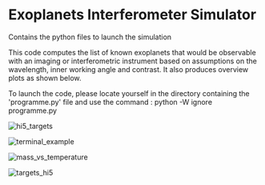 # Exoplanets Interferometer Simulator

Contains the python files to launch the simulation

This code computes the list of known exoplanets that would be observable with an imaging or interferometric instrument based on assumptions on the wavelength, inner working angle and contrast. It also produces overview plots as shown below.

To launch the code, please locate yourself in the directory containing the 'programme.py' file and use the command :
python -W ignore programme.py

![hi5_targets](https://user-images.githubusercontent.com/43030278/45150025-34603d80-b1cb-11e8-805f-bd1583c8ecfe.png)

![terminal_example](https://user-images.githubusercontent.com/43030278/45150459-34ad0880-b1cc-11e8-8a38-d44b03a09694.png)

![mass_vs_temperature](https://user-images.githubusercontent.com/43030278/45150861-1eec1300-b1cd-11e8-95bc-4999d4080a7e.png)

![targets_hi5](https://user-images.githubusercontent.com/43030278/45150873-24e1f400-b1cd-11e8-9e2f-adb53eb7c52e.png)
